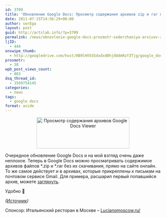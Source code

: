 ```yaml
---
id: 3709
title: 'Обновление Google Docs: Просмотр содержания архивов zip и rar прямо на сайте'
date: 2011-07-15T14:56:29+00:00
author: serEga
layout: post
guid: http://artslab.info/?p=3709
permalink: /news/obnovlenie-google-docs-prosmotr-soderzhaniya-arxivov-zip-i-rar-pryamo-na-sajte/
ljID:
  - 444
onswipe_thumb:
  - http://googledrive.com/host/0B9lHVSSSdxdxd0hjdUdmRzY3Tjg/google_docs_update.jpg
prosmotr:
  - 38
wpb_post_views_count:
  - 883
dsq_thread_id:
  - 1569754145
categories:
  - news
tags:
  - google docs
format: aside
---
```

<center>
  <a href="http://googledrive.com/host/0B9lHVSSSdxdxd0hjdUdmRzY3Tjg/google_docs_update.jpg"><img src="http://googledrive.com/host/0B9lHVSSSdxdxd0hjdUdmRzY3Tjg/google_docs_update-300x101.jpg" alt="Просмотр содержания архивов Google Docs Viewer" title="google_docs_update" width="300" height="101" class="alignnone size-medium wp-image-3710" /></a>
</center>

Очередное обновление Google Docs и на мой взгляд очень даже неплохое. Теперь в Google Docs можно просматривать содержимое архивов файлов \*.zip и \*.rar без их скачивания, прямо на сайте онлайн. То же самое действует и в архивах, которые прикреплены к письмам на почтовом сервисе Gmail. Для примера, расшарил первый попавшийся архив, можете [заглянуть](https://docs.google.com/viewer?a=v&pid=explorer&chrome=true&srcid=0B9lHVSSSdxdxOGJkNDE0OTQtZjc3Mi00Y2M1LWE2Y2YtYWY0ZTNjYzdlMzUw&hl=ru).

Удобно 🙂

_([Источник](http://googledocs.blogspot.com/2011/07/zip-and-rar-support-now-available-in.html))_<!--more-->



Спонсор: Итальянский ресторан в Москве &#8211; [Lucianomoscow.ru/](http://www.lucianomoscow.ru/)